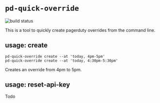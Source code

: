 
# `pd-quick-override`

![build status](https://github.com/leeavital/pd-quick-override/actions/workflows/build.yml/badge.svg)


This is a tool to quickly create pagerduty overrides from the command line.



## usage: create

```
pd-quick-override create --at 'today, 4pm-5pm'
pd-quick-override create --at 'today, 4:30pm-5:30pm'
```

Creates an override from 4pm to 5pm.



## usage: reset-api-key

Todo


